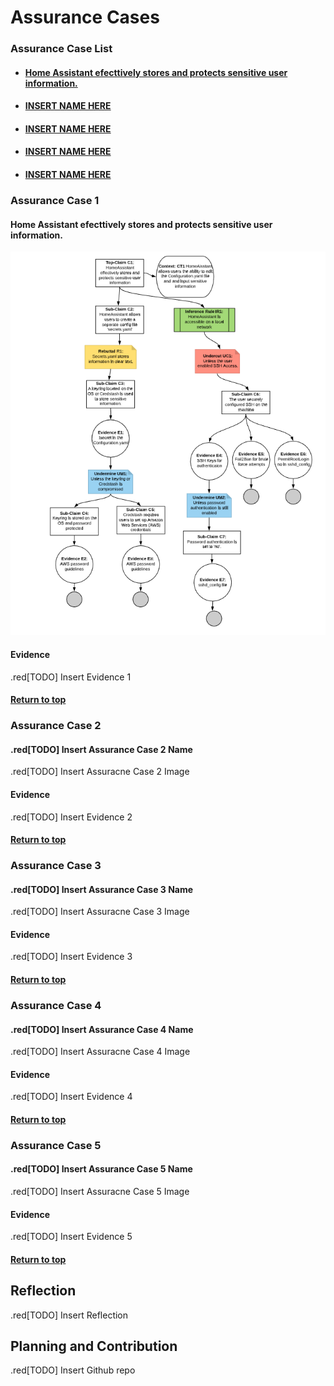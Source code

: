 # Assurance Cases

### Assurance Case List

* #### [Home Assistant efecttively stores and protects sensitive user information.](#assurance-case-1)

* #### [INSERT NAME HERE](#assurance-case-2)

* #### [INSERT NAME HERE](#assurance-case-3)

* #### [INSERT NAME HERE](#assurance-case-4)

* #### [INSERT NAME HERE](#assurance-case-5)

### Assurance Case 1
#### Home Assistant efecttively stores and protects sensitive user information.

![Assurance Case 1 Diagram:](/images/Assurance-Case1.PNG)

#### Evidence
.red[TODO] Insert Evidence 1

#### [Return to top](#assurance-case-list)

### Assurance Case 2
#### .red[TODO] Insert Assurance Case 2 Name
.red[TODO] Insert Assuracne Case 2 Image

#### Evidence

.red[TODO] Insert Evidence 2

#### [Return to top](#assurance-case-list)

### Assurance Case 3
#### .red[TODO] Insert Assurance Case 3 Name
.red[TODO] Insert Assuracne Case 3 Image

#### Evidence

.red[TODO] Insert Evidence 3

#### [Return to top](#assurance-case-list)

### Assurance Case 4
#### .red[TODO] Insert Assurance Case 4 Name
.red[TODO] Insert Assuracne Case 4 Image

#### Evidence

.red[TODO] Insert Evidence 4

#### [Return to top](#assurance-case-list)

### Assurance Case 5
#### .red[TODO] Insert Assurance Case 5 Name
.red[TODO] Insert Assuracne Case 5 Image

#### Evidence

.red[TODO] Insert Evidence 5

#### [Return to top](#assurance-case-list)

## Reflection

.red[TODO] Insert Reflection

## Planning and Contribution

.red[TODO] Insert Github repo


